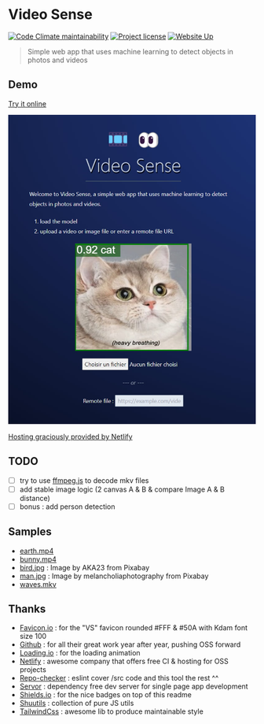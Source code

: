 # Video Sense

[![Code Climate maintainability](https://img.shields.io/codeclimate/maintainability/Shuunen/video-sense?style=flat)](https://codeclimate.com/github/Shuunen/video-sense)
[![Project license](https://img.shields.io/github/license/Shuunen/video-sense.svg?color=informational)](https://github.com/Shuunen/video-sense/blob/master/LICENSE)
[![Website Up](https://img.shields.io/website/https/what-now.netlify.app.svg)](https://video-sense.netlify.app)

> Simple web app that uses machine learning to detect objects in photos and videos

## Demo

[Try it online](https://video-sense.netlify.app)

![demo](./designs/0.1.1.jpg)

[Hosting graciously provided by Netlify](https://www.netlify.app)

## TODO

- [ ] try to use [ffmpeg.js](https://github.com/Kagami/ffmpeg.js) to decode mkv files
- [ ] add stable image logic (2 canvas A & B & compare Image A & B distance)
- [ ] bonus : add person detection

## Samples

- [earth.mp4](https://file-examples.com/wp-content/storage/2017/04/file_example_MP4_1280_10MG.mp4)
- [bunny.mp4](https://www.learningcontainer.com/wp-content/uploads/2020/05/sample-mp4-file.mp4)
- [bird.jpg](https://pixabay.com/photos/kingfisher-bird-nature-forest-8256375/) : Image by AKA23 from Pixabay
- [man.jpg](https://pixabay.com/photos/man-coffee-outdoors-lake-lakeside-3803551/) : Image by melancholiaphotography from Pixabay
- [waves.mkv](https://filesamples.com/samples/video/mkv/sample_1920x1080.mkv)

## Thanks

- [Favicon.io](https://favicon.io/) : for the "VS" favicon rounded #FFF & #50A with Kdam font size 100
- [Github](https://github.com) : for all their great work year after year, pushing OSS forward
- [Loading.io](https://loading.io/) : for the loading animation
- [Netlify](https://netlify.com) : awesome company that offers free CI & hosting for OSS projects
- [Repo-checker](https://github.com/Shuunen/repo-checker) : eslint cover /src code and this tool the rest ^^
- [Servor](https://github.com/lukejacksonn/servor) : dependency free dev server for single page app development
- [Shields.io](https://shields.io) : for the nice badges on top of this readme
- [Shuutils](https://github.com/Shuunen/shuutils) : collection of pure JS utils
- [TailwindCss](https://tailwindcss.com) : awesome lib to produce maintainable style
